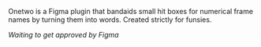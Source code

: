 Onetwo is a Figma plugin that bandaids small hit boxes for numerical frame names by turning them into words. Created strictly for funsies.

*Waiting to get approved by Figma*
